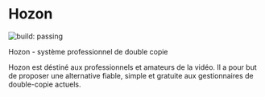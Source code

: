 # Hozon
<img src="https://travis-ci.org/Gasparbsurde/Hozon.svg?branch=master" alt="build: passing"/>

Hozon - système professionnel de double copie

Hozon est déstiné aux professionnels et amateurs de la vidéo. Il a pour but de proposer une alternative fiable, simple et gratuite aux gestionnaires de double-copie actuels.

